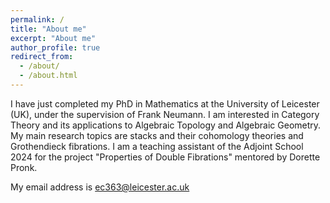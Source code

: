 ```yaml
---
permalink: /
title: "About me"
excerpt: "About me"
author_profile: true
redirect_from: 
  - /about/
  - /about.html
---
```


I have just completed my PhD in Mathematics at the University of Leicester (UK), under the supervision of Frank Neumann. I am interested in Category Theory and its applications to Algebraic Topology and Algebraic Geometry. My main research topics are stacks and their cohomology theories and Grothendieck fibrations.
I am a teaching assistant of the Adjoint School 2024 for the project "Properties of Double Fibrations" mentored by Dorette Pronk.

My email address is ec363@leicester.ac.uk
